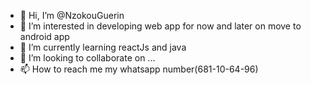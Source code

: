 - 👋 Hi, I’m @NzokouGuerin
- 👀 I’m interested in developing web app for now and later on move to android app
- 🌱 I’m currently learning reactJs and java
- 💞️ I’m looking to collaborate on ...
- 📫 How to reach me my whatsapp number(681-10-64-96)

<!---
NzokouGuerin/NzokouGuerin is a ✨ special ✨ repository because its `README.md` (this file) appears on your GitHub profile.
You can click the Preview link to take a look at your changes.
--->
